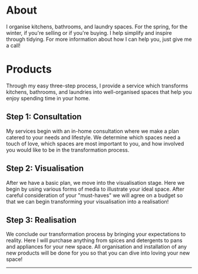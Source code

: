 
# About

I organise kitchens, bathrooms, and laundry spaces.
For the spring, for the winter, if you're selling or if you're buying.
I help simplify and inspire through tidying.
For more information about how I can help you, just give me a call!

# Products

Through my easy three-step process, I provide a service which transforms kitchens, bathrooms, and laundries into well-organised spaces that help you enjoy spending time in your home.

## Step 1: Consultation

My services begin with an in-home consultation where we make a plan catered to your needs and lifestyle. We determine which spaces need a touch of love, which spaces are most important to you, and how involved you would like to be in the transformation process.

## Step 2: Visualisation

After we have a basic plan, we move into the visualisation stage. Here we begin by using various forms of media to illustrate your ideal space. After careful consideration of your "must-haves" we will agree on a budget so that we can begin transforming your visualisation into a realisation!

## Step 3: Realisation

We conclude our transformation process by bringing your expectations to reality. Here I will purchase anything from spices and detergents to pans and appliances for your new space. All organisation and installation of any new products will be done for you so that you can dive into loving your new space!

---
